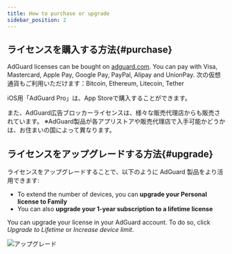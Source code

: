 ```yaml
---
title: How to purchase or upgrade
sidebar_position: 2
---
```


## ライセンスを購入する方法{#purchase}

AdGuard licenses can be bought on [adguard.com](https://adguard.com/license.html). You can pay with Visa, Mastercard, Apple Pay, Google Pay, PayPal, Alipay and UnionPay. 次の仮想通貨もご利用いただけます：Bitcoin, Ethereum, Litecoin, Tether

iOS用「AdGuard Pro」は、App Storeで購入することができます。

また、AdGuard広告ブロッカーライセンスは、様々な販売代理店からも販売されています。 ※AdGuard製品が各アプリストアや販売代理店で入手可能かどうかは、お住まいの国によって異なります。

## ライセンスをアップグレードする方法{#upgrade}

ライセンスをアップグレードすることで、以下のように AdGuard 製品をより活用できます:

- To extend the number of devices, you can **upgrade your Personal license to Family**
- You can also **upgrade your 1-year subscription to a lifetime license**

You can upgrade your license in your AdGuard account. To do so, click *Upgrade to Lifetime* or *Increase device limit*.

![アップグレード](https://cdn.adtidy.org/blog/new/7mtemnewaccount-kb-upgrade-ja.png)
